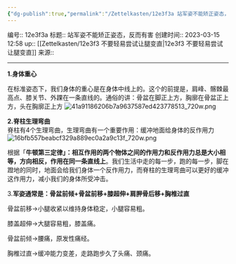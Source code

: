 ```yaml
---
{"dg-publish":true,"permalink":"/Zettelkasten/12e3f3a 站军姿不能矫正姿态，反而有害/","dgPassFrontmatter":true}
---
```


编号:: 12e3f3a
标题:: 站军姿不能矫正姿态，反而有害
创建时间:: 2023-03-15 12:58
up:: [[Zettelkasten/12e3f3 不要轻易尝试让腿变直\|12e3f3 不要轻易尝试让腿变直]]
来源:: 

---
**1.身体重心**

在标准姿态下，我们身体的重心是在身体中线上的。这个的前提是，肩峰、髂棘最高点、膝关节、外踝在一条直线的。通俗的讲：骨盆在脚正上方，胸廓在骨盆正上方，头在胸廓正上方
![41a91186206b7a9637587ed423778513_720w.png](/img/user/attachment/41a91186206b7a9637587ed423778513_720w.png)

**2.脊柱生理弯曲**  
脊柱有4个生理弯曲，生理弯曲有一个重要作用：缓冲地面给身体的反作用力  
![16bfb557beabcf329a889ec0a2a9c13f_720w.png](/img/user/attachment/16bfb557beabcf329a889ec0a2a9c13f_720w.png)

根据「**牛顿第三定律」：相互作用的两个物体之间的作用力和反作用力总是大小相等，方向相反，作用在同一条直线上**。我们生活中走的每一步，跑的每一步，脚在蹬地的同时，地面会给我们身体一个反作用力，而脊柱的生理弯曲可以更好的缓冲这作用力，减小我们的身体所受冲击。

3.**军姿通常是：骨盆前倾+骨盆前移+膝超伸+肩胛骨后移+胸椎过直**

骨盆前移→小腿收紧以维持身体稳定，小腿容易粗。

膝盖超伸→大腿容易粗，膝盖痛。

骨盆前倾→腰痛，原发性痛经。

胸椎过直→缓冲能力变差，走路跑步久了头痛、颈痛。


